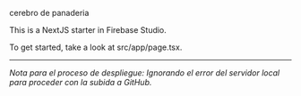 cerebro de panaderia

This is a NextJS starter in Firebase Studio.

To get started, take a look at src/app/page.tsx.

---
*Nota para el proceso de despliegue: Ignorando el error del servidor local para proceder con la subida a GitHub.*
